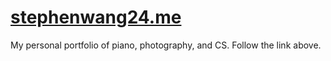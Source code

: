 # [stephenwang24.me](http://stephenwang24.me/)
My personal portfolio of piano, photography, and CS. Follow the link above.
